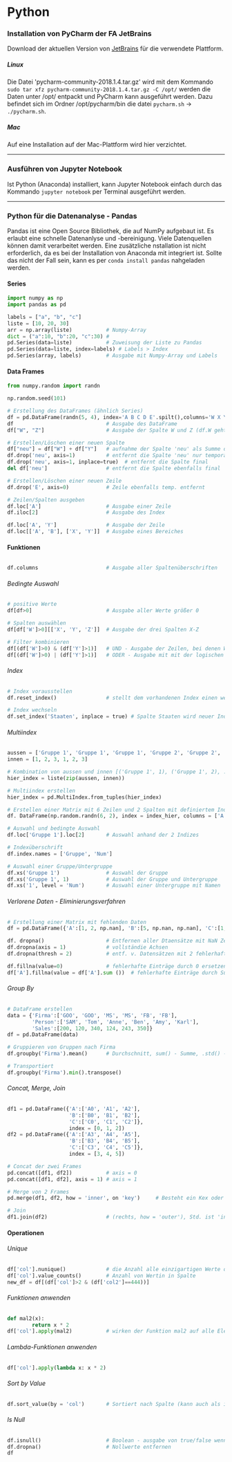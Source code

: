 # Python

### Installation von PyCharm der FA JetBrains
Download der aktuellen Version von [JetBrains](www.jetbrains.com) für die verwendete Plattform.

##### Linux
Die Datei 'pycharm-community-2018.1.4.tar.gz' wird mit dem Kommando `sudo tar xfz pycharm-community-2018.1.4.tar.gz -C /opt/` werden die Daten unter /opt/ entpackt und PyCharm kann ausgeführt werden. Dazu befindet sich im Ordner /opt/pycharm/bin die datei `pycharm.sh` -> `./pycharm.sh`.

##### Mac
Auf eine Installation auf der Mac-Plattform wird hier verzichtet.

---

### Ausführen von Jupyter Notebook
Ist Python (Anaconda) installiert, kann Jupyter Notebook einfach durch das Kommando `jupyter notebook` per Terminal ausgeführt werden.

---

### Python für die Datenanalyse - Pandas

Pandas ist eine Open Source Bibliothek, die auf NumPy aufgebaut ist. Es erlaubt eine schnelle Datenanlyse und -bereinigung. Viele Datenquellen können damit verarbeitet werden. Eine zusätzliche nstallation ist nicht erforderlich, da es bei der Installation von Anaconda mit integriert ist. Sollte das nicht der Fall sein, kann es per `conda install pandas` nahgeladen werden.

#### Series
```python
import numpy as np
import pandas as pd

labels = ["a", "b", "c"]
liste = [10, 20, 30]
arr = np.array(liste)           # Numpy-Array
dict = ("a":10, "b":20, "c":30) #
pd.Series(data=liste)           # Zuweisung der Liste zu Pandas
pd.Series(data=liste, index=labels) # Labels > Index
pd.Series(array, labels)        # Ausgabe mit Numpy-Array und Labels
```

#### Data Frames
```python
from numpy.random import randn

np.random.seed(101)

# Erstellung des DataFrames (ähnlich Series)
df = pd.DataFrame(randn(5, 4), index='A B C D E'.spilt(),columns='W X Y Z'.split())
df                              # Ausgabe des DataFrame
df["W", "Z"]                    # Ausgabe der Spalte W und Z (df.W geht auch)

# Erstellen/Löschen einer neuen Spalte
df["neu"] = df["W"] + df["Y"]   # aufnahme der Spalte 'neu' als Summe der Spalten 'W' und 'Y'
df.drop('neu', axis=1)          # entfernt die Spalte 'neu' nur temporär
df.drop('neu', axis=1, inplace=true)  # entfernt die Spalte final
del df['neu']                   # entfernt die Spalte ebenfalls final

# Erstellen/Löschen einer neuen Zeile
df.drop('E', axis=0)            # Zeile ebenfalls temp. entfernt

# Zeilen/Spalten ausgeben
df.loc['A']                     # Ausgabe einer Zeile
df.iloc[2]                      # Ausgabe des Index

df.loc['A', 'Y']                # Ausgabe der Zeile
df.loc[['A', 'B'], ['X', 'Y']]  # Ausgabe eines Bereiches
```

#### Funktionen

######
```python
df.columns                      # Ausgabe aller Spaltenüberschriften
```

###### Bedingte Auswahl
```python
# positive Werte
df[df>0]                        # Ausgabe aller Werte größer 0

# Spalten auswählen
df[df['W']>0][['X', 'Y', 'Z']]  # Ausgabe der drei Spalten X-Z

# Filter kombinieren
df[(df['W']>0) & (df['Y']>1)]   # UND - Ausgabe der Zeilen, bei denen W>0 und Y>1 ist
df[(df['W']>0) | (df['Y']>1)]   # ODER - Ausgabe mit mit der logischen Verknüpfung oder
```

###### Index
```python
# Index vorausstellen
df.reset_index()                # stellt dem vorhandenen Index einen weiteren/neuen Index vorran

# Index wechseln
df.set_index('Staaten', inplace = true) # Spalte Staaten wird neuer Index
```

###### Multiindex
```python
aussen = ['Gruppe 1', 'Gruppe 1', 'Gruppe 1', 'Gruppe 2', 'Gruppe 2', 'Gruppe 2']
innen = [1, 2, 3, 1, 2, 3]

# Kombination von aussen und innen [('Gruppe 1', 1), ('Gruppe 1', 2), ... ('Gruppe 2', 3)]
hier_index = liste(zip(aussen, innen))

# Multiindex erstellen
hier_index = pd.MultiIndex.from_tuples(hier_index)

# Erstellen einer Matrix mit 6 Zeilen und 2 Spalten mit definiertem Index und den Spaltenüberschriften A und B
df. DataFrame(np.random.randn(6, 2), index = index_hier, columns = ['A', 'B'])

# Auswahl und bedingte Auswahl
df.loc['Gruppe 1'].loc[2]       # Auswahl anhand der 2 Indizes

# Indexüberschrift
df.index.names = ['Gruppe', 'Num']

# Auswahl einer Gruppe/Untergruppe
df.xs('Gruppe 1')               # Auswahl der Gruppe
df.xs('Gruppe 1', 1)            # Auswahl der Gruppe und Untergruppe
df.xs('1', level = 'Num')       # Auswahl einer Untergruppe mit Namen
```

###### Verlorene Daten - Eliminierungsverfahren
```python
# Erstellung einer Matrix mit fehlenden Daten
df = pd.DataFrame({'A':[1, 2, np.nan], 'B':[5, np.nan, np.nan], 'C':[1, 2, 3]})

df. dropna()                    # Entfernen aller Dtaensätze mit NaN Zellen
df.dropna(axis = 1)             # vollständie Achsen
df.dropna(thresh = 2)           # entf. v. Datensätzen mit 2 fehlerhaften Einträgen

df.fillna(value=0)              # fehlerhafte Einträge durch 0 ersetzen
df['A'].fillna(value = df['A'].sum ())  # fehlerhafte Einträge durch Summe ersetzen
```

###### Group By
```python
# DataFrame erstellen
data = {'Firma':['GOO', 'GOO', 'MS', 'MS', 'FB', 'FB'],
        'Person':['SAM', 'Tom', 'Anne', 'Ben', 'Amy', 'Karl'],
        'Sales':[200, 120, 340, 124, 243, 350]}
df = pd.DataFrame(data)

# Gruppieren von Gruppen nach Firma
df.groupby('Firma').mean()      # Durchschnitt, sum() - Summe, .std() - Standardabweichung, .min() - Minimum, .max() - Maximum, .count() - Anzahl

# Transportiert
df.groupby('Firma').min().transpose()

```

###### Concat, Merge, Join
```python
df1 = pd.DataFrame({'A':['A0', 'A1', 'A2'],
                    'B':['B0', 'B1', 'B2'],
                    'C':['C0', 'C1', 'C2']},
                    index = [0, 1, 2])
df2 = pd.DataFrame({'A':['A3', 'A4', 'A5'],
                    'B':['B3', 'B4', 'B5'],
                    'C':['C3', 'C4', 'C5']},
                    index = [3, 4, 5])

# Concat der zwei Frames
pd.concat([df1, df2])           # axis = 0
pd.concat([df1, df2], axis = 1) # axis = 1

# Merge von 2 Frames
pd.merge(df1, df2, how = 'inner', on 'key')     # Besteht ein Kex oder gleicher Index, können über diesen die zwei Frames verbunden werden (how kann auch 'outer', 'left' oder 'right' enthalten)

# Join
df1.join(df2)                   # (rechts, how = 'outer'), Std. ist 'inner'
```

#### Operationen

###### Unique
```python
df['col'].nunique()             # die Anzahl alle einzigartigen Werte der Spalte werden ausgegeben
df['col'].value_counts()        # Anzahl von Wertin in Spalte
new_df = df[(df['col']>2 & (df['col2']==444))]
```

###### Funktionen anwenden
```python
def mal2(x):
        return x * 2
df['col'].apply(mal2)           # wirken der Funktion mal2 auf alle Elemente, Funktionen: len
```

###### Lambda-Funktionen anwenden
```python
df['col'].apply(lambda x: x * 2)
```

###### Sort by Value
```python
df.sort_value(by = 'col')       # Sortiert nach Spalte (kann auch als inplace = true gespeichert werden)
```

###### Is Null
```python
df.isnull()                     # Boolean - ausgabe von true/false wenn 0
df.dropna()                     # Nollwerte entfernen
df
```
